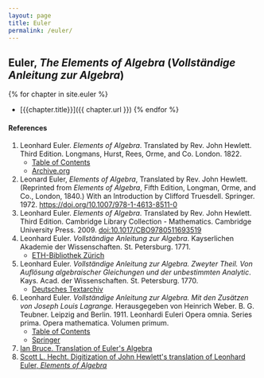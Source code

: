```yaml
---
layout: page
title: Euler
permalink: /euler/
---
```


## Euler, *The Elements of Algebra* (*Vollständige Anleitung zur Algebra*)

{% for chapter in site.euler %}
- [{{chapter.title}}]({{ chapter.url }})
{% endfor %}

#### References

1. Leonhard Euler. *Elements of Algebra*. Translated by Rev. John Hewlett. Third Edition. Longmans, Hurst, Rees, Orme, and Co. London. 1822.
    - [Table of Contents](/assets/euler/en/TOCen.pdf)
    - [Archive.org](https://archive.org/details/elementsofalgebr00euleuoft/)
2. Leonard Euler, *Elements of Algebra*, Translated by Rev. John Hewlett. (Reprinted from *Elements of Algebra*, Fifth Edition, Longman, Orme, and Co., London, 1840.) With an Introduction by Clifford Truesdell. Springer. 1972. <https://doi.org/10.1007/978-1-4613-8511-0>
3. Leonhard Euler. *Elements of Algebra*. Translated by Rev. John Hewlett. Third Edition. Cambridge Library Collection - Mathematics. Cambridge University Press. 2009. [doi:10.1017/CBO9780511693519](https://doi.org/10.1017/CBO9780511693519)
5. Leonhard Euler. *Vollständige Anleitung zur Algebra*. Kayserlichen Akademie der Wissenschaften. St. Petersburg. 1771.
    - [ETH-Bibliothek Zürich](https://doi.org/10.3931/e-rara-9093)
6. Leonhard Euler. *Vollständige Anleitung zur Algebra. Zweyter Theil. Von Auflösung algebraischer Gleichungen und der unbestimmten Analytic*. Kays. Acad. der Wissenschaften. St. Petersburg. 1770.
    - [Deutsches Textarchiv](https://www.deutschestextarchiv.de/euler_algebra02_1770)
7. Leonhard Euler. *Vollständige Anleitung zur Algebra. Mit den Zusätzen von Joseph Louis Lagrange.* Herausgegeben von Heinrich Weber. B. G. Teubner. Leipzig and Berlin. 1911. Leonhardi Euleri Opera omnia. Series prima. Opera mathematica. Volumen primum.
    - [Table of Contents](/assets/euler/de/TOCde.pdf)
    - [Springer](https://link.springer.com/book/9783764314002)
8. [Ian Bruce. Translation of Euler's Algebra](https://www.17centurymaths.com/contents/euleralgebra.htm)
9. [Scott L. Hecht. Digitization of John Hewlett's translation of Leonhard Euler, *Elements of Algebra*](https://archive.org/details/ElementsOfAlgebraLeonhardEuler2015/)